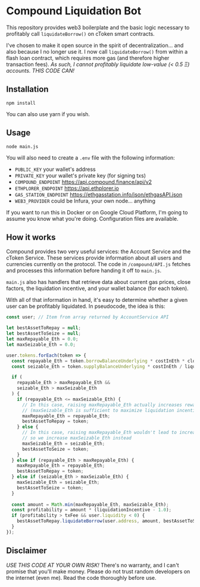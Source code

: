 # Compound Liquidation Bot

This repository provides web3 boilerplate and the basic logic
necessary to profitably call `liquidateBorrow()` on cToken smart
contracts.

I've chosen to make it open source in the spirit of
decentralization... and also because I no longer use it. I now call
`liquidateBorrow()` from within a flash loan contract, which requires
more gas (and therefore higher transaction fees). *As such, I cannot
profitably liquidate low-value (< 0.5 Ξ) accounts. THIS CODE CAN!*

## Installation

```shell script
npm install
```

You can also use yarn if you wish.

## Usage

```shell script
node main.js
```

You will also need to create a `.env` file with the
following information:

- `PUBLIC_KEY` your wallet's address
- `PRIVATE_KEY` your wallet's private key (for signing txs)
- `COMPOUND_ENDPOINT` https://api.compound.finance/api/v2
- `ETHPLORER_ENDPOINT` https://api.ethplorer.io
- `GAS_STATION_ENDPOINT` https://ethgasstation.info/json/ethgasAPI.json
- `WEB3_PROVIDER` could be Infura, your own node... anything

If you want to run this in Docker or on Google Cloud Platform,
I'm going to assume you know what you're doing. Configuration
files are available.

## How it works

Compound provides two very useful services: the Account
Service and the cToken Service. These services provide
information about all users and currencies currently on
the protocol. The code in `/compound/API.js` fetches and
processes this information before handing it off to
`main.js`.

`main.js` also has handlers that retrieve data about current
gas prices, close factors, the liquidation incentive, and
your wallet balance (for each token).

With all of that information in hand, it's easy to determine
whether a given user can be profitably liquidated. In pseudocode,
the idea is this:

```js
const user; // Item from array returned by AccountService API

let bestAssetToRepay = null;
let bestAssetToSeize = null;
let maxRepayable_Eth = 0.0;
let maxSeizable_Eth = 0.0;

user.tokens.forEach(token => {
  const repayable_Eth = token.borrowBalanceUnderlying * costInEth * closeFactor;
  const seizable_Eth = token.supplyBalanceUnderlying * costInEth / liquidationIncentive;

  if (
    repayable_Eth > maxRepayable_Eth &&
    seizable_Eth > maxSeizable_Eth
  ) {
    if (repayable_Eth <= maxSeizable_Eth) {
      // In this case, raising maxRepayable_Eth actually increases rewards
      // (maxSeizable_Eth is sufficient to maximize liquidation incentive)
      maxRepayable_Eth = repayable_Eth;
      bestAssetToRepay = token;
    } else {
      // In this case, raising maxRepayable_Eth wouldn't lead to increased rewards
      // so we increase maxSeizable_Eth instead
      maxSeizable_Eth = seizable_Eth;
      bestAssetToSeize = token;
    }
  } else if (repayable_Eth > maxRepayable_Eth) {
    maxRepayable_Eth = repayable_Eth;
    bestAssetToRepay = token;
  } else if (seizable_Eth > maxSeizable_Eth) {
    maxSeizable_Eth = seizable_Eth;
    bestAssetToSeize = token;
  }
  
  const amount = Math.min(maxRepayable_Eth, maxSeizable_Eth);
  const profitability = amount * (liquidationIncentive - 1.0);
  if (profitability > txFee && user.liquidity < 0) {
    bestAssetToRepay.liquidateBorrow(user.address, amount, bestAssetToSeize);
  }
});
```

## Disclaimer

*USE THIS CODE AT YOUR OWN RISK!* There's no warranty, and I can't promise
that you'll make money. Please do not trust random developers on the internet
(even me). Read the code thoroughly before use.